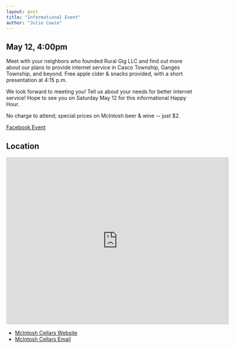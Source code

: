 ```yaml
---
layout: post
title: "Informational Event"
author: "Julie Cowie"
---
```


## May 12, 4:00pm
Meet with your neighbors who founded Rural Gig LLC and find out more about our plans to provide internet
service in Casco Township, Ganges Township, and beyond. Free apple cider & snacks provided, with a short
presentation at 4:15 p.m.

We look forward to meeting you! Tell us about your needs for better internet service!
Hope to see you on Saturday May 12 for this informational Happy Hour.

No charge to attend; special prices on McIntosh beer & wine -- just $2.

[Facebook Event](https://www.facebook.com/events/373595289812429/)

## Location
<iframe src="https://www.google.com/maps/embed?pb=!1m18!1m12!1m3!1d2942.955419033272!2d-86.17511584917675!3d42.47123683596416!2m3!1f0!2f0!3f0!3m2!1i1024!2i768!4f13.1!3m3!1m2!1s0x8817560a4a227cbf%3A0x79293cc94779b492!2s6431+107th+Ave%2C+South+Haven%2C+MI+49090!5e0!3m2!1sen!2sus!4v1525736239992" width="600" height="450" frameborder="0" style="border:0" allowfullscreen></iframe>

* [McIntosh Cellars Website](http://www.mcintoshorchards.com)
* <a href="mailto:info@mcintoshcellars.com">McIntosh Cellars Email</a>
